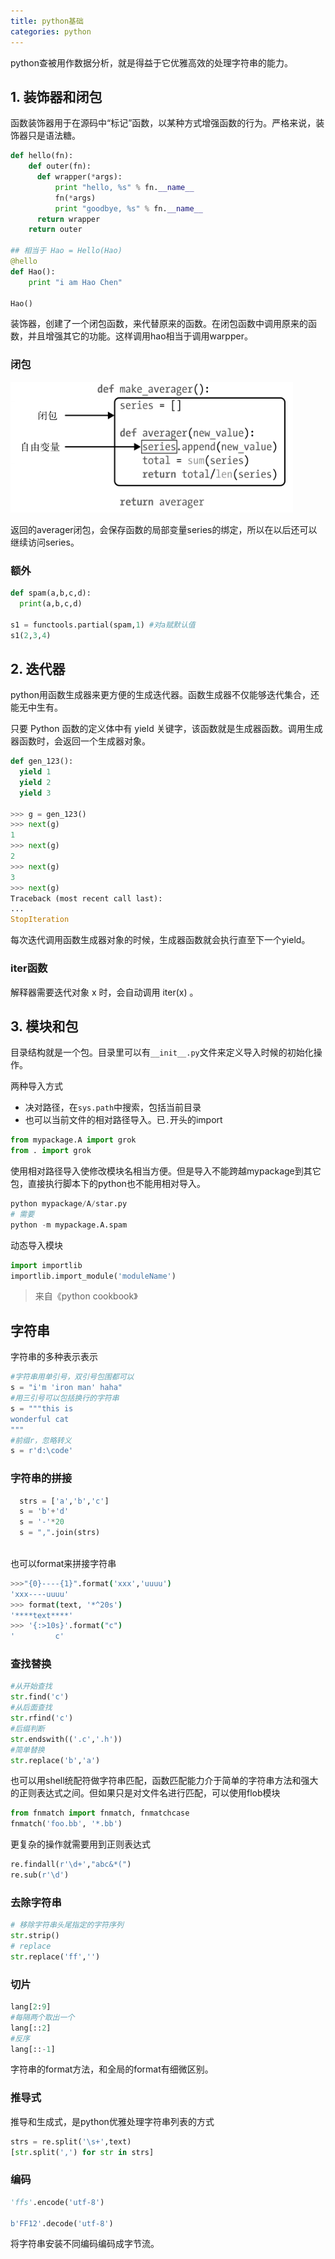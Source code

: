 ```yaml
---
title: python基础
categories: python
---
```

python查被用作数据分析，就是得益于它优雅高效的处理字符串的能力。

## 1. 装饰器和闭包

函数装饰器用于在源码中“标记”函数，以某种方式增强函数的行为。严格来说，装饰器只是语法糖。

```python
def hello(fn):
    def outer(fn):
      def wrapper(*args):
          print "hello, %s" % fn.__name__
          fn(*args)
          print "goodbye, %s" % fn.__name__
      return wrapper 
    return outer

## 相当于 Hao = Hello(Hao)
@hello
def Hao():
    print "i am Hao Chen" 

Hao()
```

装饰器，创建了一个闭包函数，来代替原来的函数。在闭包函数中调用原来的函数，并且增强其它的功能。这样调用hao相当于调用warpper。

### 闭包

![](/assets/python1.png)

返回的averager闭包，会保存函数的局部变量series的绑定，所以在以后还可以继续访问series。

### 额外

```python
def spam(a,b,c,d):
  print(a,b,c,d)

s1 = functools.partial(spam,1) #对a赋默认值
s1(2,3,4)
```
    

## 2. 迭代器

python用函数生成器来更方便的生成迭代器。函数生成器不仅能够迭代集合，还能无中生有。

只要 Python 函数的定义体中有 yield 关键字，该函数就是生成器函数。调用生成器函数时，会返回一个生成器对象。

```python
def gen_123():
  yield 1 
  yield 2
  yield 3

>>> g = gen_123()
>>> next(g)
1
>>> next(g)
2
>>> next(g)
3
>>> next(g)
Traceback (most recent call last):
...
StopIteration
```

每次迭代调用函数生成器对象的时候，生成器函数就会执行直至下一个yield。

### iter函数

解释器需要迭代对象 x 时，会自动调用 iter(x) 。

## 3. 模块和包

目录结构就是一个包。目录里可以有`__init__.py`文件来定义导入时候的初始化操作。

两种导入方式

- 决对路径，在`sys.path`中搜索，包括当前目录
- 也可以当前文件的相对路径导入。已`.`开头的import

```python
from mypackage.A import grok
from . import grok
```



使用相对路径导入使修改模块名相当方便。但是导入不能跨越mypackage到其它包，直接执行脚本下的python也不能用相对导入。
```python
python mypackage/A/star.py
# 需要
python -m mypackage.A.spam
```

动态导入模块
```python
import importlib
importlib.import_module('moduleName')
```
> 来自《python cookbook》
## 字符串

字符串的多种表示表示
```python
#字符串用单引号，双引号包围都可以
s = "i'm 'iron man' haha"
#用三引号可以包括换行的字符串
s = """this is
wonderful cat
"""
#前缀r，忽略转义
s = r'd:\code'
```

### 字符串的拼接
  ```python
    strs = ['a','b','c']
    s = 'b'+'d'
    s = '-'*20
    s = ",".join(strs)
    
  ```

也可以format来拼接字符串
```bash
>>>"{0}----{1}".format('xxx','uuuu')
'xxx----uuuu'
>>> format(text, '*^20s') 
'****text****'
>>> '{:>10s}'.format("c")
'         c'
```

### 查找替换

```python
#从开始查找
str.find('c')
#从后面查找
str.rfind('c')
#后缀判断
str.endswith(('.c','.h'))
#简单替换
str.replace('b','a')
```

也可以用shell统配符做字符串匹配，函数匹配能力介于简单的字符串方法和强大的正则表达式之间。但如果只是对文件名进行匹配，可以使用flob模块
```python
from fnmatch import fnmatch, fnmatchcase
fnmatch('foo.bb', '*.bb')
```
更复杂的操作就需要用到正则表达式
```python
re.findall(r'\d+',"abc&*(")
re.sub(r'\d')
```

### 去除字符串

```python
# 移除字符串头尾指定的字符序列
str.strip()
# replace
str.replace('ff','')
```
### 切片

```python
lang[2:9]
#每隔两个取出一个
lang[::2]  
#反序
lang[::-1] 
```

字符串的format方法，和全局的format有细微区别。

### 推导式

推导和生成式，是python优雅处理字符串列表的方式

```python
strs = re.split('\s+',text)
[str.split(',') for str in strs]
```

### 编码
```python
'ffs'.encode('utf-8')

b'FF12'.decode('utf-8')
```

将字符串安装不同编码编码成字节流。